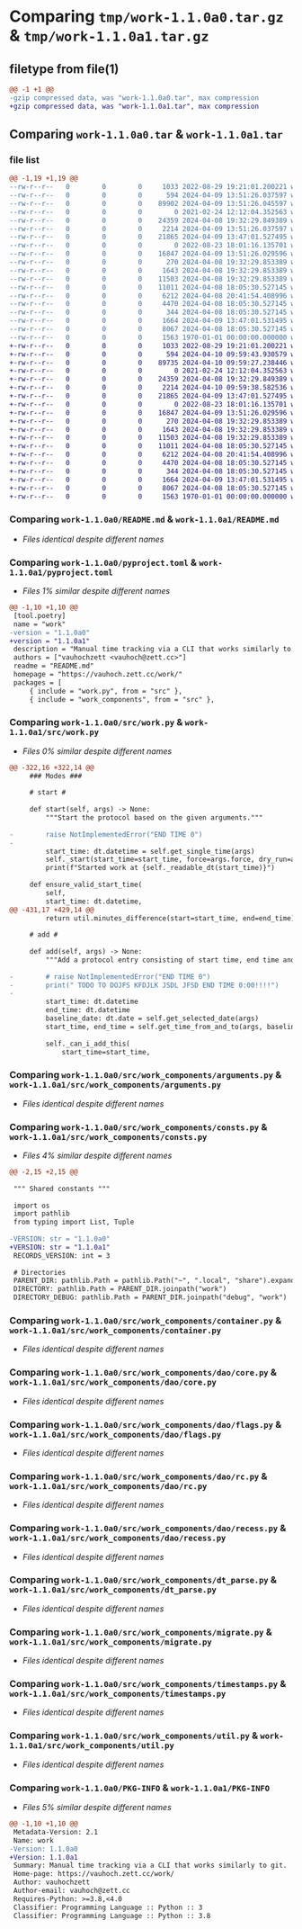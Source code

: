 # Comparing `tmp/work-1.1.0a0.tar.gz` & `tmp/work-1.1.0a1.tar.gz`

## filetype from file(1)

```diff
@@ -1 +1 @@
-gzip compressed data, was "work-1.1.0a0.tar", max compression
+gzip compressed data, was "work-1.1.0a1.tar", max compression
```

## Comparing `work-1.1.0a0.tar` & `work-1.1.0a1.tar`

### file list

```diff
@@ -1,19 +1,19 @@
--rw-r--r--   0        0        0     1033 2022-08-29 19:21:01.200221 work-1.1.0a0/README.md
--rw-r--r--   0        0        0      594 2024-04-09 13:51:26.037597 work-1.1.0a0/pyproject.toml
--rw-r--r--   0        0        0    89902 2024-04-09 13:51:26.045597 work-1.1.0a0/src/work.py
--rw-r--r--   0        0        0        0 2021-02-24 12:12:04.352563 work-1.1.0a0/src/work_components/__init__.py
--rw-r--r--   0        0        0    24359 2024-04-08 19:32:29.849389 work-1.1.0a0/src/work_components/arguments.py
--rw-r--r--   0        0        0     2214 2024-04-09 13:51:26.037597 work-1.1.0a0/src/work_components/consts.py
--rw-r--r--   0        0        0    21865 2024-04-09 13:47:01.527495 work-1.1.0a0/src/work_components/container.py
--rw-r--r--   0        0        0        0 2022-08-23 18:01:16.135701 work-1.1.0a0/src/work_components/dao/__init__.py
--rw-r--r--   0        0        0    16847 2024-04-09 13:51:26.029596 work-1.1.0a0/src/work_components/dao/core.py
--rw-r--r--   0        0        0      270 2024-04-08 19:32:29.853389 work-1.1.0a0/src/work_components/dao/env.py
--rw-r--r--   0        0        0     1643 2024-04-08 19:32:29.853389 work-1.1.0a0/src/work_components/dao/flags.py
--rw-r--r--   0        0        0    11503 2024-04-08 19:32:29.853389 work-1.1.0a0/src/work_components/dao/rc.py
--rw-r--r--   0        0        0    11011 2024-04-08 18:05:30.527145 work-1.1.0a0/src/work_components/dao/recess.py
--rw-r--r--   0        0        0     6212 2024-04-08 20:41:54.408996 work-1.1.0a0/src/work_components/dt_parse.py
--rw-r--r--   0        0        0     4470 2024-04-08 18:05:30.527145 work-1.1.0a0/src/work_components/migrate.py
--rw-r--r--   0        0        0      344 2024-04-08 18:05:30.527145 work-1.1.0a0/src/work_components/protocols.py
--rw-r--r--   0        0        0     1664 2024-04-09 13:47:01.531495 work-1.1.0a0/src/work_components/timestamps.py
--rw-r--r--   0        0        0     8067 2024-04-08 18:05:30.527145 work-1.1.0a0/src/work_components/util.py
--rw-r--r--   0        0        0     1563 1970-01-01 00:00:00.000000 work-1.1.0a0/PKG-INFO
+-rw-r--r--   0        0        0     1033 2022-08-29 19:21:01.200221 work-1.1.0a1/README.md
+-rw-r--r--   0        0        0      594 2024-04-10 09:59:43.930579 work-1.1.0a1/pyproject.toml
+-rw-r--r--   0        0        0    89735 2024-04-10 09:59:27.238446 work-1.1.0a1/src/work.py
+-rw-r--r--   0        0        0        0 2021-02-24 12:12:04.352563 work-1.1.0a1/src/work_components/__init__.py
+-rw-r--r--   0        0        0    24359 2024-04-08 19:32:29.849389 work-1.1.0a1/src/work_components/arguments.py
+-rw-r--r--   0        0        0     2214 2024-04-10 09:59:38.582536 work-1.1.0a1/src/work_components/consts.py
+-rw-r--r--   0        0        0    21865 2024-04-09 13:47:01.527495 work-1.1.0a1/src/work_components/container.py
+-rw-r--r--   0        0        0        0 2022-08-23 18:01:16.135701 work-1.1.0a1/src/work_components/dao/__init__.py
+-rw-r--r--   0        0        0    16847 2024-04-09 13:51:26.029596 work-1.1.0a1/src/work_components/dao/core.py
+-rw-r--r--   0        0        0      270 2024-04-08 19:32:29.853389 work-1.1.0a1/src/work_components/dao/env.py
+-rw-r--r--   0        0        0     1643 2024-04-08 19:32:29.853389 work-1.1.0a1/src/work_components/dao/flags.py
+-rw-r--r--   0        0        0    11503 2024-04-08 19:32:29.853389 work-1.1.0a1/src/work_components/dao/rc.py
+-rw-r--r--   0        0        0    11011 2024-04-08 18:05:30.527145 work-1.1.0a1/src/work_components/dao/recess.py
+-rw-r--r--   0        0        0     6212 2024-04-08 20:41:54.408996 work-1.1.0a1/src/work_components/dt_parse.py
+-rw-r--r--   0        0        0     4470 2024-04-08 18:05:30.527145 work-1.1.0a1/src/work_components/migrate.py
+-rw-r--r--   0        0        0      344 2024-04-08 18:05:30.527145 work-1.1.0a1/src/work_components/protocols.py
+-rw-r--r--   0        0        0     1664 2024-04-09 13:47:01.531495 work-1.1.0a1/src/work_components/timestamps.py
+-rw-r--r--   0        0        0     8067 2024-04-08 18:05:30.527145 work-1.1.0a1/src/work_components/util.py
+-rw-r--r--   0        0        0     1563 1970-01-01 00:00:00.000000 work-1.1.0a1/PKG-INFO
```

### Comparing `work-1.1.0a0/README.md` & `work-1.1.0a1/README.md`

 * *Files identical despite different names*

### Comparing `work-1.1.0a0/pyproject.toml` & `work-1.1.0a1/pyproject.toml`

 * *Files 1% similar despite different names*

```diff
@@ -1,10 +1,10 @@
 [tool.poetry]
 name = "work"
-version = "1.1.0a0"
+version = "1.1.0a1"
 description = "Manual time tracking via a CLI that works similarly to git."
 authors = ["vauhochzett <vauhoch@zett.cc>"]
 readme = "README.md"
 homepage = "https://vauhoch.zett.cc/work/"
 packages = [
     { include = "work.py", from = "src" },
     { include = "work_components", from = "src" },
```

### Comparing `work-1.1.0a0/src/work.py` & `work-1.1.0a1/src/work.py`

 * *Files 0% similar despite different names*

```diff
@@ -322,16 +322,14 @@
     ### Modes ###
 
     # start #
 
     def start(self, args) -> None:
         """Start the protocol based on the given arguments."""
 
-        raise NotImplementedError("END TIME 0")
-
         start_time: dt.datetime = self.get_single_time(args)
         self._start(start_time=start_time, force=args.force, dry_run=args.dry_run)
         print(f"Started work at {self._readable_dt(start_time)}")
 
     def ensure_valid_start_time(
         self,
         start_time: dt.datetime,
@@ -431,17 +429,14 @@
         return util.minutes_difference(start=start_time, end=end_time)
 
     # add #
 
     def add(self, args) -> None:
         """Add a protocol entry consisting of start time, end time and optional date flag."""
 
-        # raise NotImplementedError("END TIME 0")
-        print(" TODO TO DOJFS KFDJLK JSDL JFSD END TIME 0:00!!!!")
-
         start_time: dt.datetime
         end_time: dt.datetime
         baseline_date: dt.date = self.get_selected_date(args)
         start_time, end_time = self.get_time_from_and_to(args, baseline_date)
 
         self._can_i_add_this(
             start_time=start_time,
```

### Comparing `work-1.1.0a0/src/work_components/arguments.py` & `work-1.1.0a1/src/work_components/arguments.py`

 * *Files identical despite different names*

### Comparing `work-1.1.0a0/src/work_components/consts.py` & `work-1.1.0a1/src/work_components/consts.py`

 * *Files 4% similar despite different names*

```diff
@@ -2,15 +2,15 @@
 
 """ Shared constants """
 
 import os
 import pathlib
 from typing import List, Tuple
 
-VERSION: str = "1.1.0a0"
+VERSION: str = "1.1.0a1"
 RECORDS_VERSION: int = 3
 
 # Directories
 PARENT_DIR: pathlib.Path = pathlib.Path("~", ".local", "share").expanduser()
 DIRECTORY: pathlib.Path = PARENT_DIR.joinpath("work")
 DIRECTORY_DEBUG: pathlib.Path = PARENT_DIR.joinpath("debug", "work")
```

### Comparing `work-1.1.0a0/src/work_components/container.py` & `work-1.1.0a1/src/work_components/container.py`

 * *Files identical despite different names*

### Comparing `work-1.1.0a0/src/work_components/dao/core.py` & `work-1.1.0a1/src/work_components/dao/core.py`

 * *Files identical despite different names*

### Comparing `work-1.1.0a0/src/work_components/dao/flags.py` & `work-1.1.0a1/src/work_components/dao/flags.py`

 * *Files identical despite different names*

### Comparing `work-1.1.0a0/src/work_components/dao/rc.py` & `work-1.1.0a1/src/work_components/dao/rc.py`

 * *Files identical despite different names*

### Comparing `work-1.1.0a0/src/work_components/dao/recess.py` & `work-1.1.0a1/src/work_components/dao/recess.py`

 * *Files identical despite different names*

### Comparing `work-1.1.0a0/src/work_components/dt_parse.py` & `work-1.1.0a1/src/work_components/dt_parse.py`

 * *Files identical despite different names*

### Comparing `work-1.1.0a0/src/work_components/migrate.py` & `work-1.1.0a1/src/work_components/migrate.py`

 * *Files identical despite different names*

### Comparing `work-1.1.0a0/src/work_components/timestamps.py` & `work-1.1.0a1/src/work_components/timestamps.py`

 * *Files identical despite different names*

### Comparing `work-1.1.0a0/src/work_components/util.py` & `work-1.1.0a1/src/work_components/util.py`

 * *Files identical despite different names*

### Comparing `work-1.1.0a0/PKG-INFO` & `work-1.1.0a1/PKG-INFO`

 * *Files 5% similar despite different names*

```diff
@@ -1,10 +1,10 @@
 Metadata-Version: 2.1
 Name: work
-Version: 1.1.0a0
+Version: 1.1.0a1
 Summary: Manual time tracking via a CLI that works similarly to git.
 Home-page: https://vauhoch.zett.cc/work/
 Author: vauhochzett
 Author-email: vauhoch@zett.cc
 Requires-Python: >=3.8,<4.0
 Classifier: Programming Language :: Python :: 3
 Classifier: Programming Language :: Python :: 3.8
```

